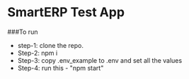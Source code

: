 # SmartERP Test App
###To run 
- step-1: clone the repo. 
- Step-2: npm i 
- Step-3: copy .env_example to .env and set all the values
- Step-4: run this - "npm start" 
